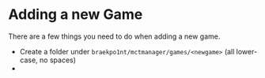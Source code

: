 # Adding a new Game

There are a few things you need to do when adding a new game.

- Create a folder under `braekpo1nt/mctmanager/games/<newgame>` (all lower-case, no spaces)
- 

